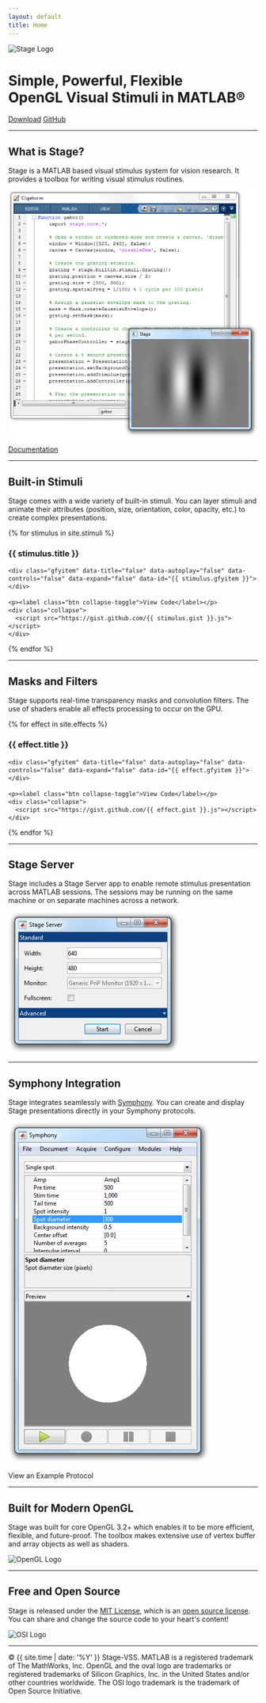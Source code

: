 ```yaml
---
layout: default
title: Home
---
```


<img src="public/images/logo.png" srcset="public/images/logo.png 1x, public/images/logo@2x.png 2x" alt="Stage Logo">

<h1>Simple, Powerful, Flexible<br>
OpenGL Visual Stimuli in MATLAB&reg;</h1>

<a href="{{ site.github.repo }}/releases/download/{{ site.version }}/Stage.mltbx" class="btn">Download</a>
<a href="{{ site.github.repo }}" class="btn">GitHub</a>

<hr>

## What is Stage?
Stage is a MATLAB based visual stimulus system for vision research. It provides a toolbox for writing visual stimulus routines.

![hero](public/images/hero.png)

<a href="{{ site.gitbook.book }}" class="btn">Documentation</a>

<hr>

## Built-in Stimuli
Stage comes with a wide variety of built-in stimuli. You can layer stimuli and animate their attributes (position, size, orientation, color, opacity, etc.) to create complex presentations.

<div class="features">
  {% for stimulus in site.stimuli %}
  <div class="feature">
    <h3>{{ stimulus.title }}</h3>

    <div class="gfyitem" data-title="false" data-autoplay="false" data-controls="false" data-expand="false" data-id="{{ stimulus.gfyitem }}"></div>

    <p><label class="btn collapse-toggle">View Code</label></p>
    <div class="collapse">
      <script src="https://gist.github.com/{{ stimulus.gist }}.js"></script>
    </div>
  </div>
  {% endfor %}
</div>

<hr>

## Masks and Filters
Stage supports real-time transparency masks and convolution filters. The use of shaders enable all effects processing to occur on the GPU.

<div class="features">
  {% for effect in site.effects %}
  <div class="feature">
    <h3>{{ effect.title }}</h3>

    <div class="gfyitem" data-title="false" data-autoplay="false" data-controls="false" data-expand="false" data-id="{{ effect.gfyitem }}"></div>

    <p><label class="btn collapse-toggle">View Code</label></p>
    <div class="collapse">
      <script src="https://gist.github.com/{{ effect.gist }}.js"></script>
    </div>
  </div>
  {% endfor %}
</div>

<hr>

## Stage Server
Stage includes a Stage Server app to enable remote stimulus presentation across MATLAB sessions. The sessions may be running on the same machine or on separate machines across a network.

![server](public/images/server.png)

<hr>

## Symphony Integration
Stage integrates seamlessly with [Symphony](http://symphony-das.github.io). You can create and display Stage presentations directly in your Symphony protocols.

![symphony](public/images/symphony.png)

<p><label class="btn collapse-toggle">View an Example Protocol</label></p>
<div class="collapse">
  <script src="https://gist.github.com/cafarm/4ede658fd504a979b511f62092614441.js"></script>
</div>

<hr>

## Built for Modern OpenGL
Stage was built for core OpenGL 3.2+ which enables it to be more efficient, flexible, and future-proof. The toolbox makes extensive use of vertex buffer and array objects as well as shaders.

<img src="public/images/opengl.png" srcset="public/images/opengl.png 1x, public/images/opengl@2x.png 2x" alt="OpenGL Logo">

<hr>

## Free and Open Source
Stage is released under the [MIT License](https://opensource.org/licenses/MIT), which is an [open source license](https://opensource.org/docs/osd). You can share and change the source code to your heart's content!

<img src="public/images/osi.png" srcset="public/images/osi.png 1x, public/images/osi@2x.png 2x" alt="OSI Logo">

<hr>

&copy; {{ site.time | date: '%Y' }} Stage-VSS. MATLAB is a registered trademark of The MathWorks, Inc. OpenGL and the oval logo are trademarks or registered trademarks of Silicon Graphics, Inc. in the United States and/or other countries worldwide. The OSI logo trademark is the trademark of Open Source Initiative.
